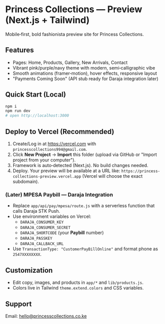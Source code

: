 
# Princess Collections — Preview (Next.js + Tailwind)

Mobile‑first, bold fashionista preview site for Princess Collections.

## Features
- Pages: Home, Products, Gallery, New Arrivals, Contact
- Vibrant pink/purple/navy theme with modern, semi‑calligraphic vibe
- Smooth animations (framer‑motion), hover effects, responsive layout
- "Payments Coming Soon" (API stub ready for Daraja integration later)

## Quick Start (Local)
```bash
npm i
npm run dev
# open http://localhost:3000
```

## Deploy to Vercel (Recommended)
1. Create/Log in at https://vercel.com with `princesscollections994@gmail.com`.
2. Click **New Project** → **Import** this folder (upload via GitHub or "Import project from your computer").
3. Framework is auto‑detected (Next.js). No build changes needed.
4. Deploy. Your preview will be available at a URL like:
   `https://princess-collections-preview.vercel.app` (Vercel will choose the exact subdomain).

### (Later) MPESA Paybill — Daraja Integration
- Replace `app/api/pay/mpesa/route.js` with a serverless function that calls Daraja STK Push.
- Use environment variables on Vercel:
  - `DARAJA_CONSUMER_KEY`
  - `DARAJA_CONSUMER_SECRET`
  - `DARAJA_SHORTCODE` (your **Paybill** number)
  - `DARAJA_PASSKEY`
  - `DARAJA_CALLBACK_URL`
- Use `TransactionType: "CustomerPayBillOnline"` and format phone as `2547XXXXXXXX`.

## Customization
- Edit copy, images, and products in `app/*` and `lib/products.js`.
- Colors live in Tailwind `theme.extend.colors` and CSS variables.

## Support
Email: hello@princesscollections.co.ke

